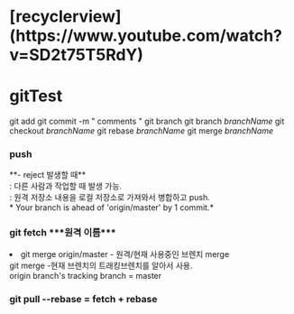 <h1>[recyclerview](https://www.youtube.com/watch?v=SD2t75T5RdY)</h1>


# gitTest
git add
git commit -m " comments "
git branch
git branch *branchName*
git checkout *branchName*
git rebase *branchName*
git merge *branchName*

<h3>push</h3>
 **- reject 발생할 때**
<div>     : 다른 사람과 작업할 때 발생 가능.</div>
<div>     : 원격 저장소 내용을 로컬 저장소로 가져와서 병합하고 push. </div>
<div>     * Your branch is ahead of 'origin/master' by 1 commit.*</div>

<h3>git fetch ***원격 이름***</h3>
<li>git merge origin/master - 원격/현재 사용중인 브렌치 merge</li>
<div>git merge -현재 브렌치의 트래킹브렌치를 알아서 사용.</div>
<div>origin branch's tracking branch = master </div>

<h3>git pull --rebase = fetch + rebase </h3>
